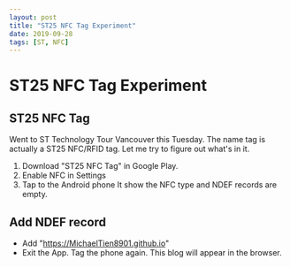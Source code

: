```yaml
---
layout: post
title: "ST25 NFC Tag Experiment"
date: 2019-09-28
tags: [ST, NFC]
---
```


# ST25 NFC Tag Experiment

## ST25 NFC Tag
 
   Went to ST Technology Tour Vancouver this Tuesday.  The name tag is actually a ST25 NFC/RFID tag.  Let me try to figure out 
   what's in it.
   
   1. Download "ST25 NFC Tag" in Google Play.
   2. Enable NFC in Settings
   3. Tap to the Android phone
      It show the NFC type and NDEF records are empty.
      
## Add NDEF record 
   * Add "https://MichaelTien8901.github.io"   
   * Exit the App.  Tag the phone again.
      This blog will appear in the browser.
      
        



   
